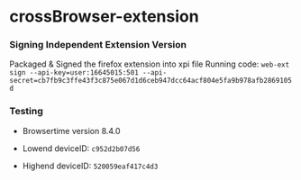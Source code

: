 # crossBrowser-extension

### Signing Independent Extension Version
Packaged & Signed the firefox extension into xpi file
Running code:  ```web-ext sign --api-key=user:16645015:501 --api-secret=cb7fb9c3ffe43f3c875e067d1d6ceb947dcc64acf804e5fa9b978afb2869105d```


### Testing

- Browsertime version 8.4.0

- Lowend deviceID: `c952d2b07d56`

- Highend deviceID: `520059eaf417c4d3`

